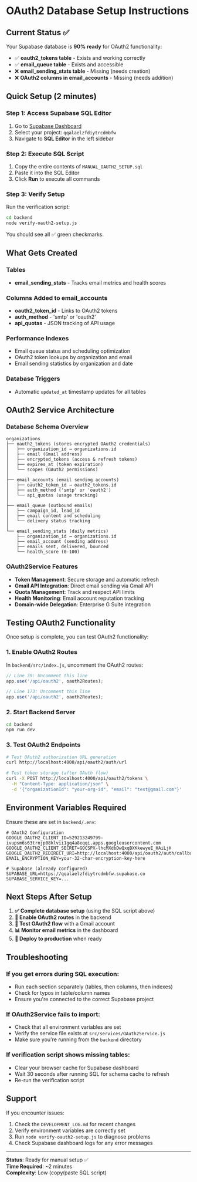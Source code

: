 # OAuth2 Database Setup Instructions

## Current Status ✅

Your Supabase database is **90% ready** for OAuth2 functionality:

- ✅ **oauth2_tokens table** - Exists and working correctly
- ✅ **email_queue table** - Exists and accessible  
- ❌ **email_sending_stats table** - Missing (needs creation)
- ❌ **OAuth2 columns in email_accounts** - Missing (needs addition)

## Quick Setup (2 minutes)

### Step 1: Access Supabase SQL Editor
1. Go to [Supabase Dashboard](https://supabase.com/dashboard)
2. Select your project: `qqalaelzfdiytrcdmbfw`
3. Navigate to **SQL Editor** in the left sidebar

### Step 2: Execute SQL Script
1. Copy the entire contents of `MANUAL_OAUTH2_SETUP.sql`
2. Paste it into the SQL Editor
3. Click **Run** to execute all commands

### Step 3: Verify Setup
Run the verification script:
```bash
cd backend
node verify-oauth2-setup.js
```

You should see all ✅ green checkmarks.

## What Gets Created

### Tables
- **email_sending_stats** - Tracks email metrics and health scores
  
### Columns Added to email_accounts
- **oauth2_token_id** - Links to OAuth2 tokens
- **auth_method** - 'smtp' or 'oauth2' 
- **api_quotas** - JSON tracking of API usage

### Performance Indexes
- Email queue status and scheduling optimization
- OAuth2 token lookups by organization and email
- Email sending statistics by organization and date

### Database Triggers
- Automatic `updated_at` timestamp updates for all tables

## OAuth2 Service Architecture

### Database Schema Overview
```
organizations
├── oauth2_tokens (stores encrypted OAuth2 credentials)
│   ├── organization_id → organizations.id
│   ├── email (Gmail address)
│   ├── encrypted_tokens (access & refresh tokens)
│   ├── expires_at (token expiration)
│   └── scopes (OAuth2 permissions)
│
├── email_accounts (email sending accounts)
│   ├── oauth2_token_id → oauth2_tokens.id
│   ├── auth_method ('smtp' or 'oauth2')
│   └── api_quotas (usage tracking)
│
├── email_queue (outbound emails)
│   ├── campaign_id, lead_id
│   ├── email content and scheduling
│   └── delivery status tracking
│
└── email_sending_stats (daily metrics)
    ├── organization_id → organizations.id
    ├── email_account (sending address)
    ├── emails_sent, delivered, bounced
    └── health_score (0-100)
```

### OAuth2Service Features
- **Token Management**: Secure storage and automatic refresh
- **Gmail API Integration**: Direct email sending via Gmail API
- **Quota Management**: Track and respect API limits
- **Health Monitoring**: Email account reputation tracking
- **Domain-wide Delegation**: Enterprise G Suite integration

## Testing OAuth2 Functionality

Once setup is complete, you can test OAuth2 functionality:

### 1. Enable OAuth2 Routes
In `backend/src/index.js`, uncomment the OAuth2 routes:
```javascript
// Line 39: Uncomment this line
app.use('/api/oauth2', oauth2Routes);

// Line 173: Uncomment this line  
app.use('/api/oauth2', oauth2Routes);
```

### 2. Start Backend Server
```bash
cd backend
npm run dev
```

### 3. Test OAuth2 Endpoints
```bash
# Test OAuth2 authorization URL generation
curl http://localhost:4000/api/oauth2/auth/url

# Test token storage (after OAuth flow)
curl -X POST http://localhost:4000/api/oauth2/tokens \
  -H "Content-Type: application/json" \
  -d '{"organizationId": "your-org-id", "email": "test@gmail.com"}'
```

## Environment Variables Required

Ensure these are set in `backend/.env`:
```env
# OAuth2 Configuration
GOOGLE_OAUTH2_CLIENT_ID=529213249799-ivupsm6s63trnjp08klvii1gq4a8eqqi.apps.googleusercontent.com
GOOGLE_OAUTH2_CLIENT_SECRET=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
GOOGLE_OAUTH2_REDIRECT_URI=http://localhost:4000/api/oauth2/auth/callback
EMAIL_ENCRYPTION_KEY=your-32-char-encryption-key-here

# Supabase (already configured)
SUPABASE_URL=https://qqalaelzfdiytrcdmbfw.supabase.co
SUPABASE_SERVICE_KEY=...
```

## Next Steps After Setup

1. **✅ Complete database setup** (using the SQL script above)
2. **🔧 Enable OAuth2 routes** in the backend
3. **🧪 Test OAuth2 flow** with a Gmail account
4. **📊 Monitor email metrics** in the dashboard
5. **🚀 Deploy to production** when ready

## Troubleshooting

### If you get errors during SQL execution:
- Run each section separately (tables, then columns, then indexes)
- Check for typos in table/column names
- Ensure you're connected to the correct Supabase project

### If OAuth2Service fails to import:
- Check that all environment variables are set
- Verify the service file exists at `src/services/OAuth2Service.js`
- Make sure you're running from the `backend` directory

### If verification script shows missing tables:
- Clear your browser cache for Supabase dashboard
- Wait 30 seconds after running SQL for schema cache to refresh
- Re-run the verification script

## Support

If you encounter issues:
1. Check the `DEVELOPMENT_LOG.md` for recent changes
2. Verify environment variables are correctly set
3. Run `node verify-oauth2-setup.js` to diagnose problems
4. Check Supabase dashboard logs for any error messages

---

**Status**: Ready for manual setup ✅  
**Time Required**: ~2 minutes  
**Complexity**: Low (copy/paste SQL script)